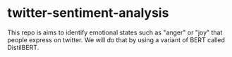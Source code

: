 # twitter-sentiment-analysis
This repo is aims to identify emotional states such as "anger" or "joy" that people express on twitter. We will do that by using a variant of BERT called DistilBERT.
